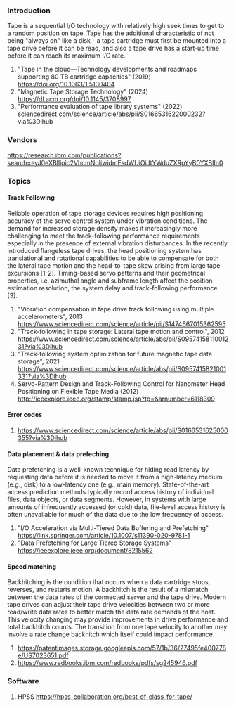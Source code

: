 ### Introduction
Tape is a sequential I/O technology with relatively high seek times to get to a random position on tape. Tape has
the additional characteristic of not being "always on" like a disk - a tape cartridge must first be mounted into a tape
drive before it can be read, and also a tape drive has a start-up time before it can reach its maximum I/O rate.

1. "Tape in the cloud—Technology developments and roadmaps supporting 80 TB cartridge capacities" (2019) https://doi.org/10.1063/1.5130404
2. "Magnetic Tape Storage Technology" (2024) https://dl.acm.org/doi/10.1145/3708997
3. "Performance evaluation of tape library systems" (2022) sciencedirect.com/science/article/abs/pii/S0166531622000232?via%3Dihub

### Vendors
https://research.ibm.com/publications?search=eyJ0eXBlIjoic2VhcmNoIiwidmFsdWUiOiJtYWduZXRpYyB0YXBlIn0

### Topics
#### Track Following
Reliable operation of tape storage devices requires high positioning accuracy of the servo control system under vibration conditions. 
The demand for increased storage density makes it increasingly more challenging to meet the track-following performance requirements 
especially in the presence of external vibration disturbances. In the recently introduced flangeless tape drives, 
the head positioning system has translational and rotational capabilities to be able to compensate for both the lateral tape 
motion and the head-to-tape skew arising from large tape excursions [1-2].
Timing-based servo patterns and their geometrical properties, i.e. azimuthal angle and subframe length affect
the position estimation resolution, the system delay and track-following performance [3].

1.  "Vibration compensation in tape drive track following using multiple accelerometers", 2013
   https://www.sciencedirect.com/science/article/pii/S1474667015362595
1. "Track-following in tape storage: Lateral tape motion and control", 2012
   https://www.sciencedirect.com/science/article/abs/pii/S0957415811001231?via%3Dihub
1. "Track-following system optimization for future magnetic tape data storage", 2021
   https://www.sciencedirect.com/science/article/abs/pii/S0957415821001331?via%3Dihub
1. Servo-Pattern Design and Track-Following Control for Nanometer Head Positioning on Flexible Tape Media (2012) http://ieeexplore.ieee.org/stamp/stamp.jsp?tp=&arnumber=6118309

#### Error codes
1. https://www.sciencedirect.com/science/article/abs/pii/S0166531625000355?via%3Dihub

#### Data placement & data prefeching
Data prefetching is a well-known technique for hiding read latency by requesting data before it is needed to move it from a high-latency medium (e.g., disk) 
to a low-latency one (e.g., main memory). State-of-the-art access prediction methods typically record access history of individual files, data objects, or data segments. 
However, in systems with large amounts of infrequently accessed (or cold) data, file-level access history is often unavailable for much of the data due to the low frequency of access.

1. "I/O Acceleration via Multi-Tiered Data Buffering and Prefetching" https://link.springer.com/article/10.1007/s11390-020-9781-1
2. "Data Prefetching for Large Tiered Storage Systems" https://ieeexplore.ieee.org/document/8215562

#### Speed matching
Backhitching is the condition that occurs when a data cartridge stops, reverses, and restarts motion. 
A backhitch is the result of a mismatch between the data rates of the connected server and the tape drive.
Modern tape drives can adjust their tape drive velocities between two or more read/write data rates to better match
the data rate demands of the host. This velocity changing may provide improvements in drive performance and total
backhitch counts. The transition from one tape velocity to another may involve a rate change backhitch which itself could impact performance. 
1. https://patentimages.storage.googleapis.com/57/1b/36/27495fe400778e/US7023651.pdf
2. https://www.redbooks.ibm.com/redbooks/pdfs/sg245946.pdf

### Software
1. HPSS https://hpss-collaboration.org/best-of-class-for-tape/
